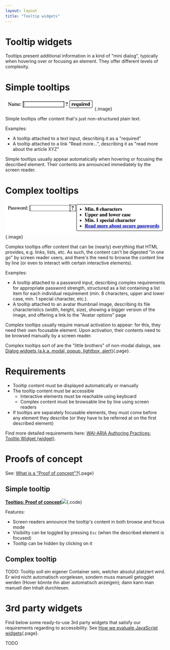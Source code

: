 ```yaml
---
layout: layout
title: "Tooltip widgets"
---
```


# Tooltip widgets

Tooltips present additional information in a kind of "mini dialog", typically when hovering over or focusing an element. They offer different levels of complexity.

# Simple tooltips

![Simple tooltip](_media/simple-tooltip.png){.image}

Simple tooltips offer content that's just non-structured plain text.

Examples:

- A tooltip attached to a text input, describing it as a "required"
- A tooltip attached to a link "Read more...", describing it as "read more about the article XYZ"

Simple tooltips usually appear automatically when hovering or focusing the described element. Their contents are announced immediately by the screen reader.

# Complex tooltips

![Complex tooltip](_media/complex-tooltip.png){.image}

Complex tooltips offer content that can be (nearly) everything that HTML provides, e.g. links, lists, etc. As such, the content can't be digested "in one go" by screen reader users, and there's the need to browse the content line by line (or even to interact with certain interactive elements).

Examples:

- A tooltip attached to a password input, describing complex requirements for appropriate password strength, structured as a list containing a list item for each individual requirement (min. 8 characters, upper and lower case, min. 1 special character, etc.).
- A tooltip attached to an avatar thumbnail image, describing its file characteristics (width, height, size), showing a bigger version of the image, and offering a link to the "Avatar options" page

Complex tooltips usually require manual activation to appear: for this, they need their own focusable element. Upon activation, their contents need to be browsed manually by a screen reader.

Complex tooltips sort of are the "little brothers" of non-modal dialogs, see [Dialog widgets (a.k.a. modal, popup, lightbox, alert)](/code-examples/interactive-javascript-and-widgets/dialog-widgets--a-k-a--modal--popup--lightbox--alert-){.page}.

# Requirements

- Tooltip content must be displayed automatically or manually
- The tooltip content must be accessible
    - Interactive elements must be reachable using keyboard
    - Complex content must be browsable line by line using screen readers
- If tooltips are separately focusable elements, they must come before any element they describe (or they have to be referred at on the first described element)

Find more detailed requirements here: [WAI-ARIA Authoring Practices: Tooltip Widget (widget)](https://www.w3.org/TR/2013/WD-wai-aria-practices-20130307/#tooltip).

# Proofs of concept

See: [What is a "Proof of concept"?](/code-examples/interactive-javascript-and-widgets/what-is-a-proof-of-concept){.page}

## Simple tooltip

[**Tooltips: Proof of concept**![](https://s3-us-west-2.amazonaws.com/i.cdpn.io/1279260.rYpLep.small.7807c10f-6de8-47a5-93d0-f946d884be0a.png)](https://codepen.io/accessibility-developer-guide/pen/rYpLep){.code}

Features:

- Screen readers announce the tooltip's content in both browse and focus mode
- Visibility can be toggled by pressing `Esc` (when the described element is focused)
- Tooltip can be hidden by clicking on it

## Complex tooltip

TODO: Tooltip soll ein eigener Container sein, welcher absolut platziert wird. Er wird nicht automatisch vorgelesen, sondern muss manuell getogglet werden (Hover könnte ihn aber automatisch anzeigen); dann kann man manuell den Inhalt durchlesen.

# 3rd party widgets

Find below some ready-to-use 3rd party widgets that satisfy our requirements regarding to accessibility. See [How we evaluate JavaScript widgets](/code-examples/interactive-javascript-and-widgets/how-we-evaluate-javascript-widgets){.page}.

TODO